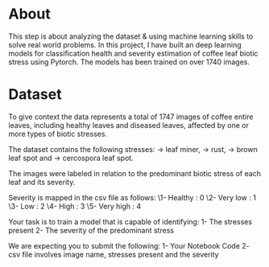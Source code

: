 # About
This step is about analyzing the dataset & using machine learning skills to solve real world problems.
In this project, I have built an deep learning models for classification health and severity estimation of coffee leaf biotic stress using Pytorch. The models has been trained on over 1740 images.

# Dataset
To give context the data represents a total of 1747 images of coffee entire leaves, including healthy leaves and diseased leaves, affected by one or more types of biotic stresses.

The dataset contains the following stresses:
  -> leaf miner,
  -> rust,
  -> brown leaf spot and 
  -> cercospora leaf spot. 

The images were labeled in relation to the predominant biotic stress of each leaf and its severity.

Severity is mapped in the csv file as follows:
	\1- Healthy : 0
 	\2- Very low : 1
 	\3- Low : 2
 	\4- High : 3
 	\5- Very high : 4


Your task is to train a model that is capable of identifying:
	1- The stresses present
	2- The severity of the predominant stress
	
We are expecting you to submit the following:
	1- Your Notebook Code
	2- csv file involves image name, stresses present and the severity